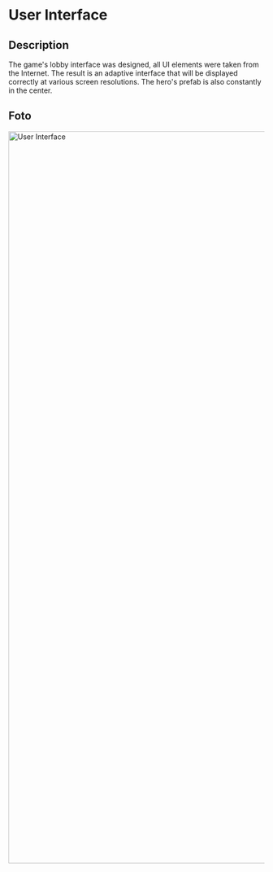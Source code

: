 <h1 align="left">User Interface</h1>
<h2 align="leftr">Description</h2>
<p align="leftr">The game's lobby interface was designed, all UI elements were taken from the Internet. The result is an adaptive interface that will be displayed correctly at various screen resolutions. The hero's prefab is also constantly in the center.</p>
<h2 align="leftr">Foto</h2>
<img width="1440" alt="User Interface" src="https://github.com/EvgeniySerookiy/User-Interface/assets/149666289/0914c6a9-1cdb-4f02-8b5f-827f40d09fc3">
